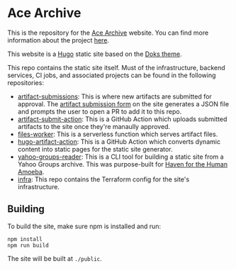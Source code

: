 # Ace Archive

This is the repository for the [Ace Archive](https://acearchive.lgbt) website.
You can find more information about the project
[here](https://acearchive.lgbt/about).

This website is a [Hugo](https://gohugo.io/) static site based on the [Doks
theme](https://getdoks.org/).

This repo contains the static site itself. Must of the infrastructure, backend
services, CI jobs, and associated projects can be found in the following
repositories:

- [artifact-submissions](https://github.com/acearchive/artifact-submissions):
  This is where new artifacts are submitted for approval. The [artifact
  submission form](https://acearchive.lgbt/submit/) on the site generates a JSON
  file and prompts the user to open a PR to add it to this repo.
- [artifact-submit-action](https://github.com/acearchive/artifact-submit-action):
  This is a GitHub Action which uploads submitted artifacts to the site once
  they're manaully approved.
- [files-worker](https://github.com/acearchive/files-worker): This is a
  serverless function which serves artifact files.
- [hugo-artifact-action](https://github.com/acearchive/hugo-artifact-action):
  This is a GitHub Action which converts dynamic content into static pages for
  the static site generator.
- [yahoo-groups-reader](https://github.com/acearchive/yahoo-groups-reader): This
  is a CLI tool for building a static site from a Yahoo Groups archive. This was
  purpose-built for [Haven for the Human
  Amoeba](https://acearchive.lgbt/artifact/haven-for-the-human-amoeba/).
- [infra](https://github.com/acearchive/infra): This repo contains the Terraform
  config for the site's infrastructure.

## Building

To build the site, make sure npm is installed and run:

```shell
npm install
npm run build
```

The site will be built at `./public`.
